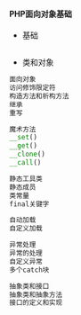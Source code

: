 #### **PHP面向对象基础**

* 基础

```php

```

* 类和对象

```php
面向对象
访问修饰限定符
构造方法和析构方法
继承
重写

魔术方法
__set()
__get()
__clone()
__call()

静态工具类
静态成员
类常量  
final关键字

自动加载
自定义加载

异常处理
异常的处理
自定义异常
多个catch块

抽象类和接口
抽象类和抽象方法
接口的定义和实现
```



